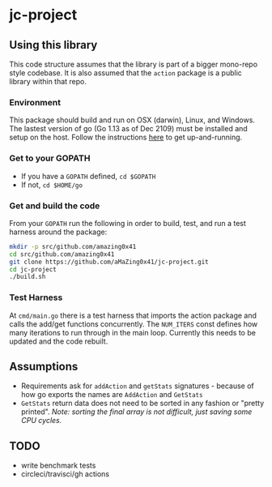# jc-project

## Using this library
This code structure assumes that the library is part of a bigger mono-repo style codebase. It is also assumed that the `action`
package is a public library within that repo.

### Environment
This package should build and run on OSX (darwin), Linux, and Windows. The lastest version of go (Go 1.13 as of Dec 2109) must be installed and setup on the host.
Follow the instructions [here](https://golang.org/dl/) to get up-and-running.

### Get to your GOPATH
- If you have a `GOPATH` defined, `cd $GOPATH`
- If not, `cd $HOME/go`

### Get and build the code
From your `GOPATH` run the following in order to build, test, and run a test harness around the package:
```bash
mkdir -p src/github.com/amazing0x41
cd src/github.com/amazing0x41
git clone https://github.com/aMaZing0x41/jc-project.git
cd jc-project
./build.sh
```

### Test Harness
At `cmd/main.go` there is a test harness that imports the action package and calls the add/get functions concurrently.
The `NUM_ITERS` const defines how many iterations to run through in the main loop. Currently this needs to be updated and the
code rebuilt.

## Assumptions
- Requirements ask for `addAction` and `getStats` signatures - because of how go exports the names are `AddAction` and `GetStats`
- `GetStats` return data does not need to be sorted in any fashion or "pretty printed". _Note: sorting the final array is not difficult, just saving some CPU cycles._

## TODO
- write benchmark tests
- circleci/travisci/gh actions
